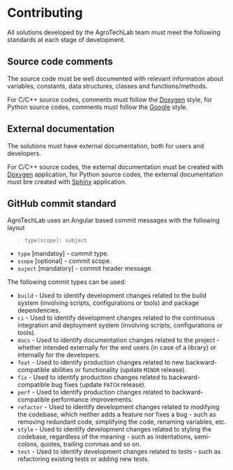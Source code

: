 # Contributing

All solutions developed by the AgroTechLab team must meet the following standards at each stage of development.

## Source code comments

The source code must be well documented with relevant information about variables, constants, data structures, classes and functions/methods.

For C/C++ source codes, comments must follow the [Doxygen](https://www.doxygen.nl/) style, for Python source codes, comments must follow the [Google](https://google.github.io/styleguide/pyguide.html) style.

## External documentation

The solutions must have external documentation, both for users and developers.

For C/C++ source codes, the external documentation must be created with [Doxygen](https://www.doxygen.nl/) application, for Python source codes, the external documentation must bre created with [Sphinx](https://www.sphinx-doc.org/en/master/) application.

## GitHub commit standard

AgroTechLab uses an Angular based commit messages with the following layout 

> ```type(scope): subject```

- ```type``` [mandatoy] - commit type. 
- ```scope``` [optional] - commit scope.
- ```suject``` [mandatory] - commit header message.

The following commit types can be used:

- ```build``` - Used to identify development changes related to the build system (involving scripts, configurations or tools) and package dependencies.
- ```ci``` - Used to identify development changes related to the continuous integration and deployment system (involving scripts, configurations or tools).
- ```docs``` - Used to identify documentation changes related to the project - whether intended externally for the end users (in case of a library) or internally for the developers.
- ```feat``` - Used to identify production changes related to new backward-compatible abilities or functionality (update ```MINOR``` release).
- ```fix``` - Used to identify production changes related to backward-compatible bug fixes (update ```PATCH``` release).
- ```perf``` - Used to identify production changes related to backward-compatible performance improvements.
- ```refactor``` - Used to identify development changes related to modifying the codebase, which neither adds a feature nor fixes a bug - such as removing redundant code, simplifying the code, renaming variables, etc.
- ```style``` - Used to identify development changes related to styling the codebase, regardless of the meaning - such as indentations, semi-colons, quotes, trailing commas and so on.
- ```test``` - Used to identify development changes related to tests - such as refactoring existing tests or adding new tests.
